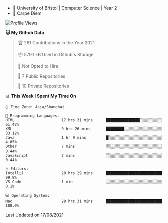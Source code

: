 - :school: University of Bristol | Computer Science | Year 2
- :musical_keyboard: Carpe Diem

<!--START_SECTION:waka-->
![Profile Views](http://img.shields.io/badge/Profile%20Views-20-blue)

**🐱 My Github Data** 

> 🏆 261 Contributions in the Year 2021
 > 
> 📦 579.1 kB Used in Github's Storage 
 > 
> 🚫 Not Opted to Hire
 > 
> 📜 7 Public Repositories 
 > 
> 🔑 10 Private Repositories  
 > 
📊 **This Week I Spent My Time On** 

```text
⌚︎ Time Zone: Asia/Shanghai

💬 Programming Languages: 
HTML                     17 hrs 31 mins      ███████████████░░░░░░░░░░   61.42% 
XML                      9 hrs 26 mins       ████████░░░░░░░░░░░░░░░░░   33.12% 
Java                     1 hr 9 mins         █░░░░░░░░░░░░░░░░░░░░░░░░   4.05% 
Other                    7 mins              ░░░░░░░░░░░░░░░░░░░░░░░░░   0.44% 
JavaScript               7 mins              ░░░░░░░░░░░░░░░░░░░░░░░░░   0.44%

🔥 Editors: 
IntelliJ                 28 hrs 29 mins      █████████████████████████   99.9% 
VS Code                  1 min               ░░░░░░░░░░░░░░░░░░░░░░░░░   0.1%

💻 Operating System: 
Mac                      28 hrs 31 mins      █████████████████████████   100.0%

```


 Last Updated on 17/08/2021
<!--END_SECTION:waka-->